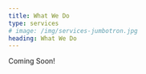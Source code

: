 ```yaml
---
title: What We Do
type: services
# image: /img/services-jumbotron.jpg
heading: What We Do
---
```


Coming Soon!

